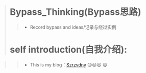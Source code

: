 > # Bypass_Thinking(Bypass思路)
>> - Record bypass and ideas/记录与绕过实例
> # self introduction(自我介绍):
   
>> - This is my blog：[Szrzvdny](http://www.inksec.cn/) :wink::cry::laughing: :yum:

  
